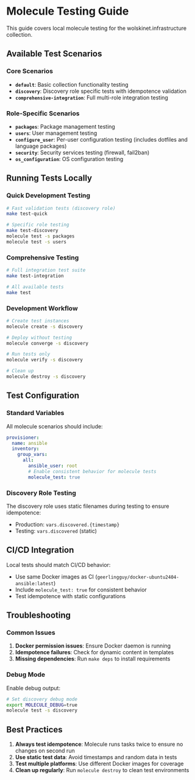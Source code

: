 # Molecule Testing Guide

This guide covers local molecule testing for the wolskinet.infrastructure collection.

## Available Test Scenarios

### Core Scenarios
- **`default`**: Basic collection functionality testing
- **`discovery`**: Discovery role specific tests with idempotence validation
- **`comprehensive-integration`**: Full multi-role integration testing

### Role-Specific Scenarios
- **`packages`**: Package management testing
- **`users`**: User management testing
- **`configure_user`**: Per-user configuration testing (includes dotfiles and language packages)
- **`security`**: Security services testing (firewall, fail2ban)
- **`os_configuration`**: OS configuration testing

## Running Tests Locally

### Quick Development Testing
```bash
# Fast validation tests (discovery role)
make test-quick

# Specific role testing
make test-discovery
molecule test -s packages
molecule test -s users
```

### Comprehensive Testing
```bash
# Full integration test suite
make test-integration

# All available tests
make test
```

### Development Workflow
```bash
# Create test instances
molecule create -s discovery

# Deploy without testing
molecule converge -s discovery

# Run tests only
molecule verify -s discovery

# Clean up
molecule destroy -s discovery
```

## Test Configuration

### Standard Variables
All molecule scenarios should include:
```yaml
provisioner:
  name: ansible
  inventory:
    group_vars:
      all:
        ansible_user: root
        # Enable consistent behavior for molecule tests
        molecule_test: true
```

### Discovery Role Testing
The discovery role uses static filenames during testing to ensure idempotence:
- Production: `vars.discovered.{timestamp}`
- Testing: `vars.discovered` (static)

## CI/CD Integration

Local tests should match CI/CD behavior:
- Use same Docker images as CI (`geerlingguy/docker-ubuntu2404-ansible:latest`)
- Include `molecule_test: true` for consistent behavior
- Test idempotence with static configurations

## Troubleshooting

### Common Issues
1. **Docker permission issues**: Ensure Docker daemon is running
2. **Idempotence failures**: Check for dynamic content in templates
3. **Missing dependencies**: Run `make deps` to install requirements

### Debug Mode
Enable debug output:
```bash
# Set discovery debug mode
export MOLECULE_DEBUG=true
molecule test -s discovery
```

## Best Practices

1. **Always test idempotence**: Molecule runs tasks twice to ensure no changes on second run
2. **Use static test data**: Avoid timestamps and random data in tests
3. **Test multiple platforms**: Use different Docker images for coverage
4. **Clean up regularly**: Run `molecule destroy` to clean test environments
